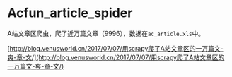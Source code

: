 # Acfun_article_spider

A站文章区爬虫，爬了近万篇文章（9996），数据在`ac_article.xls`中。

[http://blog.venusworld.cn/2017/07/07/用scrapy爬了A站文章区的一万篇文-爽-章-文/](http://blog.venusworld.cn/2017/07/07/用scrapy爬了A站文章区的一万篇文-爽-章-文/)

